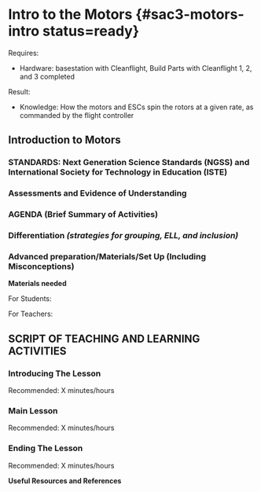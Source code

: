 # Intro to the Motors {#sac3-motors-intro status=ready}

<div class='requirements' markdown='1'>

Requires: 

- Hardware: basestation with Cleanflight, Build Parts with Cleanflight 1, 2, and 3 completed


Result: 

- Knowledge: How the motors and ESCs spin the rotors at a given rate, as commanded by the flight controller

</div>

## Introduction to Motors 


### STANDARDS: Next Generation Science Standards (NGSS) and International Society for Technology in Education (ISTE)



### Assessments and Evidence of Understanding


### AGENDA (Brief Summary of Activities)


### Differentiation _(strategies for grouping, ELL, and inclusion)_


### Advanced preparation/Materials/Set Up (Including Misconceptions)

**Materials needed**

For Students:

For Teachers:


## SCRIPT OF TEACHING AND LEARNING ACTIVITIES


### Introducing The Lesson

Recommended: X minutes/hours


### Main Lesson

Recommended: X minutes/hours


### Ending The Lesson

Recommended: X minutes/hours


**Useful Resources and References**
